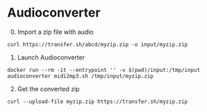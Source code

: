 # Audioconverter

0) Import a zip file with audio

```
curl https://transfer.sh/abcd/myzip.zip -o input/myzip.zip
```

1) Launch Audioconverter

```
docker run --rm -it --entrypoint '' -v $(pwd)/input:/tmp/input audioconverter midi2mp3.sh /tmp/input/myzip.zip
```

2) Get the converted zip

```
curl --upload-file myzip.zip https://transfer.sh/myzip.zip
```
